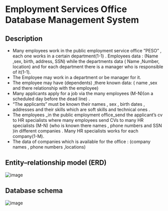 # Employment Services Office Database Management System
## Description
- Many employees work  in the public employment service office ”PESO” , each one works in a certain department(1-1) .
Employees data : (Name ,sex, birth, address, SSN) while the departments data ( Name ,Number, location) and for each department there is a manager who is responsible of it(1-1).
- The Employee may work in a department or be manager for it. 
- The employee may have (dependents) ,there known data: ( name ,sex and there relationship with the employee)
- Many applicants apply for a job via the many employees (M-N)(on a scheduled day before the dead line) . 
- “The applicants” must be known their names , sex , birth dates , addresses and their skills which are soft skills and technical ones .
- The employees _in the public employment office_send the applicant’s cv to  HR specialists where many employees send  CVs to many HR specialists  (M-N) (who is known there names , phone numbers and SSN )in different companies .
Many HR specialists works for each company(1-M).
- The data of companies  which is available for the office : (company names , phone numbers ,locations)

## Entity–relationship model (ERD)
![image](https://user-images.githubusercontent.com/101744741/196007285-48b513bd-f1d7-43e3-85b4-6a009d5b32e6.png)


## Database schema
![image](https://user-images.githubusercontent.com/101744741/196007316-d71b5d10-eecb-4483-be66-19646420d7a5.png)
